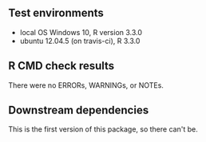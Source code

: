 ## Test environments
* local OS Windows 10, R version 3.3.0
* ubuntu 12.04.5 (on travis-ci), R 3.3.0

## R CMD check results
There were no ERRORs, WARNINGs, or NOTEs.

## Downstream dependencies
This is the first version of this package, so there can't be.
